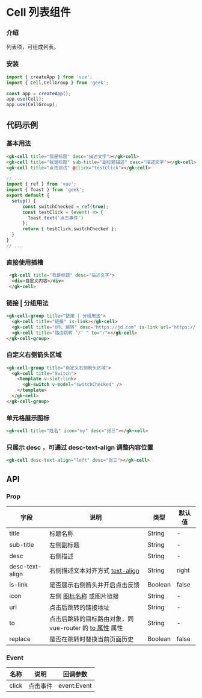 # Cell 列表组件

### 介绍

列表项，可组成列表。

### 安装

``` javascript
import { createApp } from 'vue';
import { Cell,CellGroup } from 'geek';

const app = createApp();
app.use(Cell);
app.use(CellGroup);

```

## 代码示例

### 基本用法

``` html
<gk-cell title="我是标题" desc="描述文字"></gk-cell>
<gk-cell title="我是标题" sub-title="副标题描述" desc="描述文字"></gk-cell>
<gk-cell title="点击测试" @click="testClick"></gk-cell>
```

``` javascript
// ...
import { ref } from 'vue';
import { Toast } from 'geek';
export default {
  setup() {
      const switchChecked = ref(true);
      const testClick = (event) => {
        Toast.text('点击事件')
      };
      return { testClick,switchChecked };
  }
}
// ...
```

### 直接使用插槽

``` html
 <gk-cell title="我是标题" desc="描述文字">
  <div>自定义内容</div>
 </gk-cell>  
```

### 链接 | 分组用法

``` html
<gk-cell-group title="链接 | 分组用法">
  <gk-cell title="链接" is-link></gk-cell>
  <gk-cell title="URL 跳转" desc="https://jd.com" is-link url="https://jd.com"></gk-cell>
  <gk-cell title="路由跳转 ’/‘ " to="/"></gk-cell>
</gk-cell-group>
```

### 自定义右侧箭头区域

``` html
<gk-cell-group title="自定义右侧箭头区域">
  <gk-cell title="Switch">
    <template v-slot:link>
      <gk-switch v-model="switchChecked" />
    </template>
  </gk-cell>
</gk-cell-group>
```


### 单元格展示图标

``` html
<gk-cell title="姓名" icon="my" desc="张三"></gk-cell>
```
### 只展示 desc ，可通过 desc-text-align 调整内容位置

``` html
<gk-cell desc-text-align="left" desc="张三"></gk-cell>
```

## API

### Prop

| 字段            | 说明                                                                                           | 类型    | 默认值 |
|-----------------|------------------------------------------------------------------------------------------------|---------|--------|
| title           | 标题名称                                                                                       | String  | -      |
| sub-title       | 左侧副标题                                                                                     | String  | -      |
| desc            | 右侧描述                                                                                       | String  | -      |
| desc-text-align | 右侧描述文本对齐方式 [text-align](https://www.w3school.com.cn/cssref/pr_text_text-align.asp)   | String  | right  |
| is-link         | 是否展示右侧箭头并开启点击反馈                                                                 | Boolean | false  |
| icon            | 左侧 [图标名称](#/icon) 或图片链接                                                             | String  | -      |
| url             | 点击后跳转的链接地址                                                                           | String  | -      |
| to              | 点击后跳转的目标路由对象，同 vue-router 的 [to 属性](https://router.vuejs.org/zh/api/#to) 属性 | String  | -      |
| replace         | 是否在跳转时替换当前页面历史                                                                   | Boolean | false  |

### Event

| 名称  | 说明     | 回调参数    |
|-------|----------|-------------|
| click | 点击事件 | event:Event |


